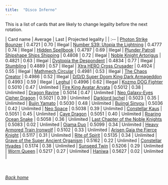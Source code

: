 ```yaml
---
title:  "Disco Inferno"
---
```


This is a list of cards that are likely to change legality before the next rotation.

| Card name | Average | Last | Projected legality |
| :-- |
[Photon Strike Bounzer](https://db.ygoprodeck.com/card/?search=Photon%20Strike%20Bounzer) | 0.4721 | 0.70 | Illegal |
[Number S39: Utopia the Lightning](https://db.ygoprodeck.com/card/?search=Number%20S39:%20Utopia%20the%20Lightning) | 0.4777 | 0.74 | Illegal |
[Hidden Spellbook](https://db.ygoprodeck.com/card/?search=Hidden%20Spellbook) | 0.4797 | 0.69 | Illegal |
[Plunder Patroll Shipshape Ships Shipping](https://db.ygoprodeck.com/card/?search=Plunder%20Patroll%20Shipshape%20Ships%20Shipping) | 0.4808 | 0.72 | Illegal |
[Noble Knight Artorigus](https://db.ygoprodeck.com/card/?search=Noble%20Knight%20Artorigus) | 0.4821 | 0.63 | Illegal |
[Dystopia the Despondent](https://db.ygoprodeck.com/card/?search=Dystopia%20the%20Despondent) | 0.4834 | 0.77 | Illegal |
[Stumbling](https://db.ygoprodeck.com/card/?search=Stumbling) | 0.4889 | 0.57 | Illegal |
[Xtra HERO Cross Crusader](https://db.ygoprodeck.com/card/?search=Xtra%20HERO%20Cross%20Crusader) | 0.4924 | 0.55 | Illegal |
[Mathmech Circular](https://db.ygoprodeck.com/card/?search=Mathmech%20Circular) | 0.4981 | 0.53 | Illegal |
[The Chaos Creator](https://db.ygoprodeck.com/card/?search=The%20Chaos%20Creator) | 0.4986 | 0.52 | Illegal |
[D/D/D Super Doom King Dark Armageddon](https://db.ygoprodeck.com/card/?search=D/D/D%20Super%20Doom%20King%20Dark%20Armageddon) | 0.4993 | 0.59 | Illegal |
[Leghul](https://db.ygoprodeck.com/card/?search=Leghul) | 0.4996 | 0.62 | Illegal |
[Kozmo DOG Fighter](https://db.ygoprodeck.com/card/?search=Kozmo%20DOG%20Fighter) | 0.5010 | 0.47 | Unlimited |
[Fire King Avatar Arvata](https://db.ygoprodeck.com/card/?search=Fire%20King%20Avatar%20Arvata) | 0.5012 | 0.38 | Unlimited |
[Dragon Ravine](https://db.ygoprodeck.com/card/?search=Dragon%20Ravine) | 0.5014 | 0.47 | Unlimited |
[Neo Galaxy-Eyes Cipher Dragon](https://db.ygoprodeck.com/card/?search=Neo%20Galaxy-Eyes%20Cipher%20Dragon) | 0.5021 | 0.39 | Unlimited |
[Darklord Ixchel](https://db.ygoprodeck.com/card/?search=Darklord%20Ixchel) | 0.5023 | 0.35 | Unlimited |
[Bujin Yamato](https://db.ygoprodeck.com/card/?search=Bujin%20Yamato) | 0.5030 | 0.48 | Unlimited |
[Bujingi Sinyou](https://db.ygoprodeck.com/card/?search=Bujingi%20Sinyou) | 0.5036 | 0.42 | Unlimited |
[Neo Space](https://db.ygoprodeck.com/card/?search=Neo%20Space) | 0.5038 | 0.39 | Unlimited |
[Constellar Kaus](https://db.ygoprodeck.com/card/?search=Constellar%20Kaus) | 0.5051 | 0.45 | Unlimited |
[Cave Dragon](https://db.ygoprodeck.com/card/?search=Cave%20Dragon) | 0.5051 | 0.40 | Unlimited |
[Roaring Ocean Snake](https://db.ygoprodeck.com/card/?search=Roaring%20Ocean%20Snake) | 0.5058 | 0.36 | Unlimited |
[Last Chapter of the Noble Knights](https://db.ygoprodeck.com/card/?search=Last%20Chapter%20of%20the%20Noble%20Knights) | 0.5083 | 0.02 | Unlimited |
[Ojama Duo](https://db.ygoprodeck.com/card/?search=Ojama%20Duo) | 0.5099 | 0.34 | Unlimited |
[Heavy Armored Train Ironwolf](https://db.ygoprodeck.com/card/?search=Heavy%20Armored%20Train%20Ironwolf) | 0.5102 | 0.33 | Unlimited |
[Arisen Gaia the Fierce Knight](https://db.ygoprodeck.com/card/?search=Arisen%20Gaia%20the%20Fierce%20Knight) | 0.5117 | 0.31 | Unlimited |
[Rite of Spirit](https://db.ygoprodeck.com/card/?search=Rite%20of%20Spirit) | 0.5135 | 0.34 | Unlimited |
[Grave of the Super Ancient Organism](https://db.ygoprodeck.com/card/?search=Grave%20of%20the%20Super%20Ancient%20Organism) | 0.5162 | 0.22 | Unlimited |
[Constellar Hyades](https://db.ygoprodeck.com/card/?search=Constellar%20Hyades) | 0.5174 | 0.38 | Unlimited |
[Sunseed Twin](https://db.ygoprodeck.com/card/?search=Sunseed%20Twin) | 0.5206 | 0.29 | Unlimited |
[Worm Queen](https://db.ygoprodeck.com/card/?search=Worm%20Queen) | 0.5217 | 0.27 | Unlimited |
[Haniwa](https://db.ygoprodeck.com/card/?search=Haniwa) | 0.5627 | 0.02 | Unlimited |

<br>

###### [Back home](index)